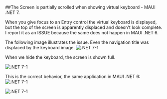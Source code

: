 ##The Screen is partially scrolled when showing virtual keyboard - MAUI .NET 7.

When you give focus to an Entry control the virtual keyboard is displayed, but the top of the screen is apparently displaced and doesn't look complete. I report it as an ISSUE because the same does not happen in MAUI .NET 6.

The following image illustrates the issue. Even the navigation title was displaced by the keyboard image.
![.NET 7-1](https://github.com/harveytriana/MauiKeyboardIssues/blob/master/Screens/net7-1.png)

When we hide the keyboard, the screen is shown full.

![.NET 7-1](https://github.com/harveytriana/MauiKeyboardIssues/blob/master/Screens/net7-2.png)

This is the correct behavior, the same application in MAUI .NET 6:
![.NET 7-1](https://github.com/harveytriana/MauiKeyboardIssues/blob/master/Screens/net6-1.png)

![.NET 7-1](https://github.com/harveytriana/MauiKeyboardIssues/blob/master/Screens/net6-2.png)





